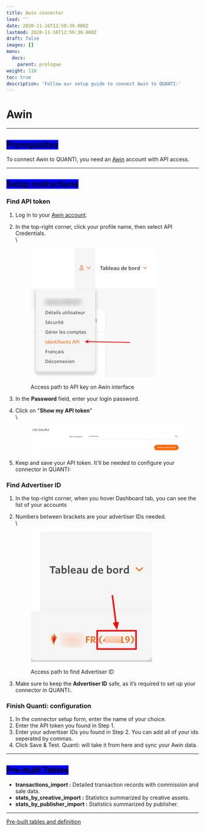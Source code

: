 ```yaml
---
title: Awin connector
lead: ''
date: 2020-11-16T12:59:39.000Z
lastmod: 2020-11-16T12:59:39.000Z
draft: false
images: []
menu:
  docs:
    parent: prologue
weight: 110
toc: true
description: 'Follow our setup guide to connect Awin to QUANTI:'
---
```


# Awin

***

## <mark style="background-color:blue;">Prerequisites</mark>

To connect Awin to QUANTI, you need an [Awin](https://www.awin.com/fr?utm_source=quanti.io\&utm_medium=partnership) account with API access.

***

## <mark style="background-color:blue;">Setup instructions</mark>

### Find API token

1. Log in to your [Awin account](https://www.awin.com/fr?utm_source=quanti.io\&utm_medium=partnership\&utm_campaign=awin_connector).
2.  In the top-right corner, click your profile name, then select API Credentials.\
    \


    <figure><img src="../../content/en/docs/prologue/awin/awin1.png" alt="Access path to API key on Awin interface" width="327"><figcaption><p>Access path to API key on Awin interface</p></figcaption></figure>


3. In the **Password** field, enter your login password.
4.  Click on  "**Show my API token**"\
    \


    <figure><img src="../../content/en/docs/prologue/awin/awin2.png" alt=""><figcaption></figcaption></figure>


5. Keep and save your API token. It'll be needed to configure your connector in QUANTI:

### Find Advertiser ID

1. In the top-right corner, when you hover Dashboard tab, you can see the list of your accounts
2.  Numbers between brackets are your advertiser IDs needed.\
    \


    <figure><img src="../../content/en/docs/prologue/awin/awin3.png" alt="Access path to find Advertiser ID"><figcaption><p>Access path to find Advertiser ID</p></figcaption></figure>


3. Make sure to keep the **Advertiser ID** safe, as it’s required to set up your connector in QUANTI:.

### Finish Quanti: configuration

1. In the connector setup form, enter the name of your choice.
2. Enter the API token you found in Step 1.
3. Enter your advertiser IDs you found in Step 2. You can add all of your ids seperated by commas.
4. Click Save & Test. Quanti: will take it from here and sync your Awin data.

***

## <mark style="background-color:blue;">Pre-built Tables</mark>

* **transactions\_import :** Detailed transaction records with commission and sale data.
* **stats\_by\_creative\_import :** Statistics summarized by creative assets.
* **stats\_by\_publisher\_import :** Statistics summarized by publisher.

***

[Pre-built tables and definition ](https://dbdiagram.io/e/682706f31227bdcb4e9d14aa/682707e41227bdcb4e9d3d4d)[ ](https://dbdiagram.io/e/65c0ca08ac844320ae7740d3/67a5e256263d6cf9a06049b8)
